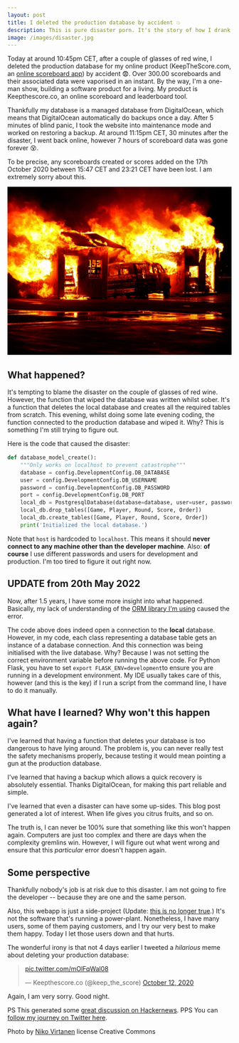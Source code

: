 ```yaml
---
layout: post
title: I deleted the production database by accident 💥
description: This is pure disaster porn. It's the story of how I drank some wine and then managed to delete the production database. Thankfully there was a backup.
image: /images/disaster.jpg
---
```



Today at around 10:45pm CET, after a couple of glasses of red wine, I deleted the production database for my online product (KeepTheScore.com, an [online scoreboard app](https://keepthescore.co/)) by accident 😨. Over 300.00 scoreboards and their associated data were vaporised in an instant. By the way, I'm a one-man show, building a software product for a living. My product is Keepthescore.co, an online scoreboard and leaderboard tool.

Thankfully my database is a managed database from DigitalOcean, which means that DigitalOcean automatically do backups once a day. After 5 minutes of blind panic, I took the website into maintenance mode and worked on restoring a backup. At around 11:15pm CET, 30 minutes after the disaster, I went back online, however 7 hours of scoreboard data was gone forever 😵. 

To be precise, any scoreboards created or scores added on the 17th October 2020 between 15:47 CET and 23:21 CET have been lost. I am extremely sorry about this.


![Production Disaster ](/images/disaster.jpg)

## What happened?

It's tempting to blame the disaster on the couple of glasses of red wine. However, the function that wiped the database was written whilst sober. It's a function that deletes the local database and creates all the required tables from scratch. This evening, whilst doing some late evening coding, the function connected to the production database and wiped it. Why? This is something I'm still trying to figure out.

Here is the code that caused the disaster:
```python
def database_model_create():
    """Only works on localhost to prevent catastrophe"""
    database = config.DevelopmentConfig.DB_DATABASE
    user = config.DevelopmentConfig.DB_USERNAME
    password = config.DevelopmentConfig.DB_PASSWORD
    port = config.DevelopmentConfig.DB_PORT
    local_db = PostgresqlDatabase(database=database, user=user, password=password, host='localhost', port=port)
    local_db.drop_tables([Game, Player, Round, Score, Order])
    local_db.create_tables([Game, Player, Round, Score, Order])
    print('Initialized the local database.')
```
Note that `host` is hardcoded to `localhost`. This means it should **never connect to any machine other than the developer machine**.  Also: **of course** I use different passwords and users for development and production. I'm too tired to figure it out right now.

## UPDATE from 20th May 2022

Now, after 1.5 years, I have some more insight into what happened. Basically, my lack of understanding of the [ORM library I'm using](http://docs.peewee-orm.com/en/latest/) caused the error. 

The code above does indeed open a connection to the **local** database. However, in my code, each class representing a database table gets an instance of a database connection. And this connection was being initialised with the live database. Why? Because I was not setting the correct environment variable before running the above code. For Python Flask, you have to set `export FLASK_ENV=development`to ensure you are running in a development environment. My IDE usually takes care of this, however (and this is the key) if I run a script from the command line, I have to do it manually. 

## What have I learned? Why won't this happen again?

I've learned that having a function that deletes your database is too dangerous to have lying around. The problem is, you can never really test the safety mechanisms properly, because testing it would mean pointing a gun at the production database.

I've learned that having a backup which allows a quick recovery is absolutely essential. Thanks DigitalOcean, for making this part reliable and simple.

I've learned that even a disaster can have some up-sides. This blog post generated a lot of interest. When life gives you citrus fruits, and so on.

The truth is, I can never be 100% sure that something like this won't happen again. Computers are just too complex and there are days when the complexity gremlins win. However, I will figure out what went wrong and ensure that this _particular_ error doesn't happen again.

## Some perspective

Thankfully nobody's job is at risk due to this disaster. I am not going to fire the developer -- because they are one and the same person. 

Also, this webapp is just a side-project (Update: [this is no longer true](https://casparwre.de/blog/becoming-an-indie-hacker/).) It's not the software that's running a power-plant. Nonetheless, I have many users, some of them paying customers, and I try our very best to make them happy. Today I let those users down and that hurts. 

The wonderful irony is that not 4 days earlier I tweeted a _hilarious_ meme about deleting your production database:

<blockquote class="twitter-tweet"><p lang="zxx" dir="ltr"><a href="https://t.co/mOlFqWal08">pic.twitter.com/mOlFqWal08</a></p>&mdash; Keepthescore.co (@keep_the_score) <a href="https://twitter.com/keep_the_score/status/1315552102299598851?ref_src=twsrc%5Etfw">October 12, 2020</a></blockquote> <script async src="https://platform.twitter.com/widgets.js" charset="utf-8"></script>


Again, I am very sorry. Good night. 

PS This generated some [great discussion on Hackernews](https://news.ycombinator.com/item?id=24813795).
PPS You can [follow my journey on Twitter here](https://twitter.com/wrede).


<span>Photo by <a href="https://nikovirtanen.com/">Niko Virtanen</a> license Creative Commons</span>




